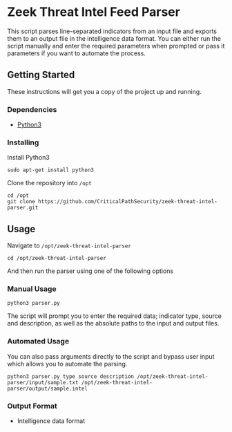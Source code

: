 # Zeek Threat Intel Feed Parser
This script parses line-separated indicators from an input file and exports them to an output file in the intelligence data format. You can either run the script manually and enter the required parameters when prompted or pass it parameters if you want to automate the process.

## Getting Started

These instructions will get you a copy of the project up and running.

### Dependencies

* [Python3](https://www.python.org/download/releases/3.0/)

### Installing

Install Python3

```
sudo apt-get install python3
```

Clone the repository into `/opt`

```
cd /opt
git clone https://github.com/CriticalPathSecurity/zeek-threat-intel-parser.git
```

## Usage

Navigate to `/opt/zeek-threat-intel-parser`

```
cd /opt/zeek-threat-intel-parser
```

And then run the parser using one of the following options

### Manual Usage

```
python3 parser.py
```

The script will prompt you to enter the required data; indicator type, source and description, as well as the absolute paths to the input and output files.

### Automated Usage

You can also pass arguments directly to the script and bypass user input which allows you to automate the parsing.

```
python3 parser.py type source description /opt/zeek-threat-intel-parser/input/sample.txt /opt/zeek-threat-intel-parser/output/sample.intel
```

### Output Format

* Intelligence data format
